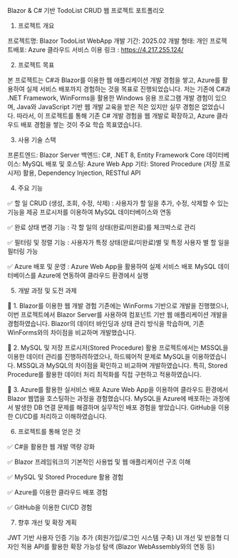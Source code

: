 Blazor & C# 기반 TodoList CRUD 웹 프로젝트 포트폴리오

1. 프로젝트 개요

프로젝트명: Blazor TodoList WebApp
개발 기간: 2025.02
개발 형태: 개인 
프로젝트배포: Azure 클라우드 서비스 이용
링크 : https://4.217.255.124/


2. 프로젝트 목표

본 프로젝트는 C#과 Blazor를 이용한 웹 애플리케이션 개발 경험을 쌓고, Azure를 활용하여 실제 서비스 배포까지 경험하는 것을 목표로 진행되었습니다. 저는 기존에 C#과 .NET Framework, WinForms을 활용한 Windows 응용 프로그램 개발 경험이 있으며, Java와 JavaScript 기반 웹 개발 교육을 받은 적은 있지만 실무 경험은 없었습니다.
따라서, 이 프로젝트를 통해 기존 C# 개발 경험을 웹 개발로 확장하고, Azure 클라우드 배포 경험을 쌓는 것이 주요 학습 목표였습니다.


3. 사용 기술 스택

프론트엔드: Blazor Server
백엔드: C#, .NET 8, Entity Framework Core
데이터베이스: MySQL
배포 및 호스팅: Azure Web App
기타: Stored Procedure (저장 프로시저) 활용, Dependency Injection, RESTful API


4. 주요 기능

✅ 할 일 CRUD (생성, 조회, 수정, 삭제)
: 사용자가 할 일을 추가, 수정, 삭제할 수 있는 기능을 제공
프로시저를 이용하여 MySQL 데이터베이스와 연동

✅ 완료 상태 변경 기능
: 각 할 일의 상태(완료/미완료)를 체크박스로 관리

✅ 필터링 및 정렬 기능
: 사용자가 특정 상태(완료/미완료)별 및 특정 사용자 별 할 일을 필터링 가능 

✅ Azure 배포 및 운영
: Azure Web App을 활용하여 실제 서비스 배포
MySQL 데이터베이스를 Azure에 연동하여 클라우드 환경에서 실행


5. 개발 과정 및 도전 과제

🔹 1. Blazor를 이용한 웹 개발 경험
기존에는 WinForms 기반으로 개발을 진행했으나, 이번 프로젝트에서 Blazor Server를 사용하여 컴포넌트 기반 웹 애플리케이션 개발을 경험하였습니다.
Blazor의 데이터 바인딩과 상태 관리 방식을 학습하며, 기존 WinForms와의 차이점을 비교하며 개발했습니다.

🔹 2. MySQL 및 저장 프로시저(Stored Procedure) 활용
프로젝트에서는 MSSQL을 이용한 데이터 관리를 진행하려하였으나, 하드웨어적 문제로 MySQL을 이용하였습니다. MSSQL과 MySQL의 차이점을 확인하고 비교하며 개발하였습니다.
특히, Stored Procedure를 활용한 데이터 처리 최적화를 직접 구현하고 적용하였습니다.

🔹 3. Azure를 활용한 실서비스 배포
Azure Web App을 이용하여 클라우드 환경에서 Blazor 웹앱을 호스팅하는 과정을 경험했습니다.
MySQL을 Azure에 배포하는 과정에서 발생한 DB 연결 문제를 해결하며 실무적인 배포 경험을 쌓았습니다.
GitHub을 이용한 CI/CD를 처리하고 이해하였습니다.


6. 프로젝트를 통해 얻은 것

✅ C#을 활용한 웹 개발 역량 강화

✅ Blazor 프레임워크의 기본적인 사용법 및 웹 애플리케이션 구조 이해

✅ MySQL 및 Stored Procedure 활용 경험

✅ Azure를 이용한 클라우드 배포 경험

✅ GitHub을 이용한 CI/CD 경험


7. 향후 개선 및 확장 계획

JWT 기반 사용자 인증 기능 추가 (회원가입/로그인 시스템 구축)
UI 개선 및 반응형 디자인 적용
API를 활용한 확장 가능성 탐색 (Blazor WebAssembly와의 연동 등)

